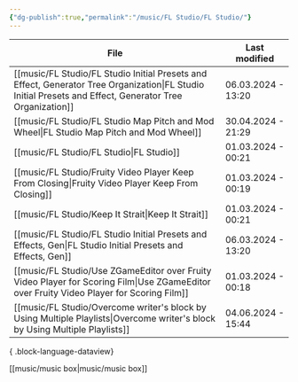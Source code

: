```yaml
---
{"dg-publish":true,"permalink":"/music/FL Studio/FL Studio/"}
---
```


| File                                                                                                                                                        | Last modified      |
| ----------------------------------------------------------------------------------------------------------------------------------------------------------- | ------------------ |
| [[music/FL Studio/FL Studio Initial Presets and Effect, Generator Tree Organization\|FL Studio Initial Presets and Effect, Generator Tree Organization]] | 06.03.2024 - 13:20 |
| [[music/FL Studio/FL Studio Map Pitch and Mod Wheel\|FL Studio Map Pitch and Mod Wheel]]                                                                 | 30.04.2024 - 21:29 |
| [[music/FL Studio/FL Studio\|FL Studio]]                                                                                                                 | 01.03.2024 - 00:21 |
| [[music/FL Studio/Fruity Video Player Keep From Closing\|Fruity Video Player Keep From Closing]]                                                         | 01.03.2024 - 00:19 |
| [[music/FL Studio/Keep It Strait\|Keep It Strait]]                                                                                                       | 01.03.2024 - 00:21 |
| [[music/FL Studio/FL Studio Initial Presets and Effects, Gen\|FL Studio Initial Presets and Effects, Gen]]                                               | 06.03.2024 - 13:20 |
| [[music/FL Studio/Use ZGameEditor over Fruity Video Player for Scoring Film\|Use ZGameEditor over Fruity Video Player for Scoring Film]]                 | 01.03.2024 - 00:18 |
| [[music/FL Studio/Overcome writer's block by Using Multiple Playlists\|Overcome writer's block by Using Multiple Playlists]]                             | 04.06.2024 - 15:44 |

{ .block-language-dataview}

[[music/music box\|music/music box]]